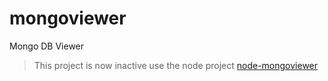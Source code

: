 mongoviewer
===========

Mongo DB Viewer

> This project is now inactive use the node project [node-mongoviewer][1]


[1]: https://github.com/reflexdemon/node-mongoviewer 'node-mongoviewer'
